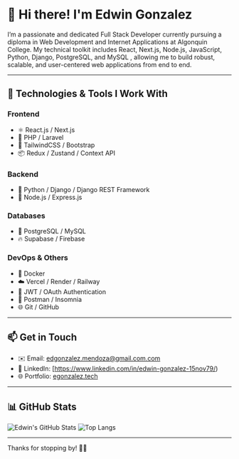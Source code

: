 # 👋 Hi there! I'm Edwin Gonzalez

I’m a passionate and dedicated Full Stack Developer currently pursuing a diploma in Web Development and Internet Applications at Algonquin College. My technical toolkit includes React, Next.js, Node.js, JavaScript, Python, Django, PostgreSQL, and MySQL , allowing me to build robust, scalable, and user-centered web applications from end to end.

---

## 🚀 Technologies & Tools I Work With

### Frontend
- ⚛️ React.js / Next.js
- 🐘 PHP / Laravel
- 💅 TailwindCSS / Bootstrap
- 📦 Redux / Zustand / Context API

### Backend
- 🐍 Python / Django / Django REST Framework
- 🧱 Node.js / Express.js

### Databases
- 🐘 PostgreSQL / MySQL
- 🔥 Supabase / Firebase

### DevOps & Others
- 🐳 Docker
- ☁️ Vercel / Render / Railway
- 🔐 JWT / OAuth Authentication
- 🧪 Postman / Insomnia
- 🌐 Git / GitHub

---

## 📫 Get in Touch

- ✉️ Email: edgonzalez.mendoza@gmail.com.com 
- 💼 LinkedIn: [https://www.linkedin.com/in/edwin-gonzalez-15nov79/)
- 🌐 Portfolio: [egonzalez.tech](https://egonzalez.tech) 

---

## 📊 GitHub Stats

![Edwin's GitHub Stats](https://github-readme-stats.vercel.app/api?username=EgonzalezTech&show_icons=true&theme=radical)
![Top Langs](https://github-readme-stats.vercel.app/api/top-langs/?username=EgonzalezTech&layout=compact&theme=radical)

---

Thanks for stopping by! 🚀✨

